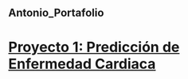 ## Antonio_Portafolio

# [Proyecto 1: Predicción de Enfermedad Cardiaca](https://github.com/a-jimenezc/Deep_learning_project)


